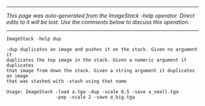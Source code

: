 
---

_This page was auto-generated from the ImageStack -help operator. Direct edits to it will be lost. Use the comments below to discuss this operation._

---

```
ImageStack -help dup

-dup duplicates an image and pushes it on the stack. Given no argument it
duplicates the top image in the stack. Given a numeric argument it duplicates
that image from down the stack. Given a string argument it duplicates an image
that was stashed with -stash using that name

Usage: ImageStack -load a.tga -dup -scale 0.5 -save a_small.tga
                  -pop -scale 2 -save a_big.tga

```
